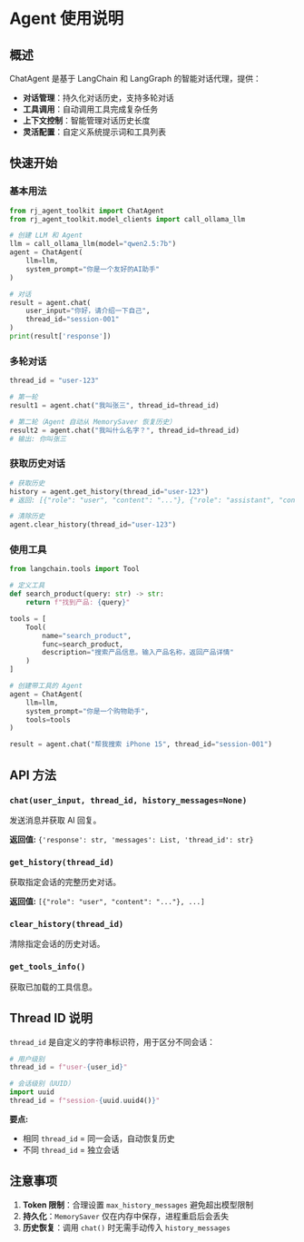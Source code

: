 # Agent 使用说明

## 概述

ChatAgent 是基于 LangChain 和 LangGraph 的智能对话代理，提供：
- **对话管理**：持久化对话历史，支持多轮对话
- **工具调用**：自动调用工具完成复杂任务
- **上下文控制**：智能管理对话历史长度
- **灵活配置**：自定义系统提示词和工具列表

## 快速开始

### 基本用法

```python
from rj_agent_toolkit import ChatAgent
from rj_agent_toolkit.model_clients import call_ollama_llm

# 创建 LLM 和 Agent
llm = call_ollama_llm(model="qwen2.5:7b")
agent = ChatAgent(
    llm=llm,
    system_prompt="你是一个友好的AI助手"
)

# 对话
result = agent.chat(
    user_input="你好，请介绍一下自己",
    thread_id="session-001"
)
print(result['response'])
```

### 多轮对话

```python
thread_id = "user-123"

# 第一轮
result1 = agent.chat("我叫张三", thread_id=thread_id)

# 第二轮（Agent 自动从 MemorySaver 恢复历史）
result2 = agent.chat("我叫什么名字？", thread_id=thread_id)
# 输出: 你叫张三
```

### 获取历史对话

```python
# 获取历史
history = agent.get_history(thread_id="user-123")
# 返回: [{"role": "user", "content": "..."}, {"role": "assistant", "content": "..."}, ...]

# 清除历史
agent.clear_history(thread_id="user-123")
```

### 使用工具

```python
from langchain.tools import Tool

# 定义工具
def search_product(query: str) -> str:
    return f"找到产品: {query}"

tools = [
    Tool(
        name="search_product",
        func=search_product,
        description="搜索产品信息。输入产品名称，返回产品详情"
    )
]

# 创建带工具的 Agent
agent = ChatAgent(
    llm=llm,
    system_prompt="你是一个购物助手",
    tools=tools
)

result = agent.chat("帮我搜索 iPhone 15", thread_id="session-001")
```

## API 方法

### `chat(user_input, thread_id, history_messages=None)`
发送消息并获取 AI 回复。

**返回值:** `{'response': str, 'messages': List, 'thread_id': str}`

### `get_history(thread_id)`
获取指定会话的完整历史对话。

**返回值:** `[{"role": "user", "content": "..."}, ...]`

### `clear_history(thread_id)`
清除指定会话的历史对话。

### `get_tools_info()`
获取已加载的工具信息。

## Thread ID 说明

`thread_id` 是自定义的字符串标识符，用于区分不同会话：

```python
# 用户级别
thread_id = f"user-{user_id}"

# 会话级别（UUID）
import uuid
thread_id = f"session-{uuid.uuid4()}"
```

**要点:**
- 相同 `thread_id` = 同一会话，自动恢复历史
- 不同 `thread_id` = 独立会话

## 注意事项

1. **Token 限制**：合理设置 `max_history_messages` 避免超出模型限制
2. **持久化**：`MemorySaver` 仅在内存中保存，进程重启后会丢失
3. **历史恢复**：调用 `chat()` 时无需手动传入 `history_messages`

